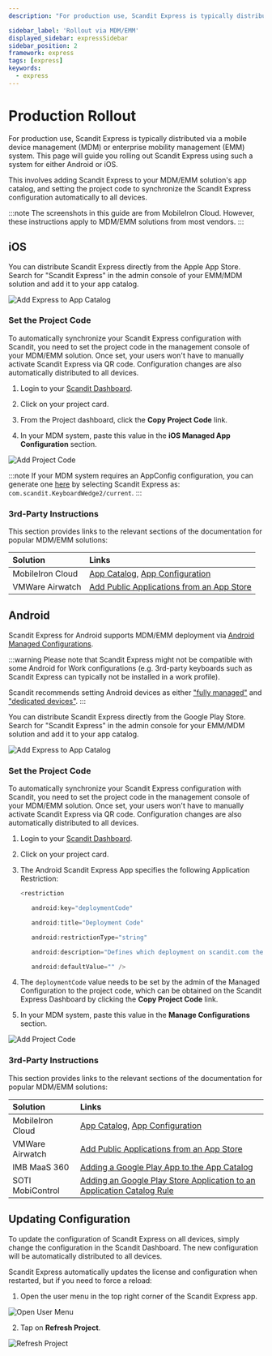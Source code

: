 ```yaml
---
description: "For production use, Scandit Express is typically distributed via a mobile device management (MDM) or enterprise mobility management (EMM) system. This page will guide you rolling out Scandit Express using such a system for either Android or iOS.                                                              "

sidebar_label: 'Rollout via MDM/EMM'
displayed_sidebar: expressSidebar
sidebar_position: 2
framework: express
tags: [express]
keywords:
  - express
---
```


# Production Rollout

For production use, Scandit Express is typically distributed via a mobile device management (MDM) or enterprise mobility management (EMM) system. This page will guide you rolling out Scandit Express using such a system for either Android or iOS.

This involves adding Scandit Express to your MDM/EMM solution's app catalog, and setting the project code to synchronize the Scandit Express configuration automatically to all devices.

:::note
The screenshots in this guide are from MobileIron Cloud. However, these instructions apply to MDM/EMM solutions from most vendors.
:::

## iOS

You can distribute Scandit Express directly from the Apple App Store. Search for "Scandit Express" in the admin console of your EMM/MDM solution and add it to your app catalog.

![Add Express to App Catalog](/img/express/rollout_ios_1.png)

### Set the Project Code

To automatically synchronize your Scandit Express configuration with Scandit, you need to set the project code in the management console of your MDM/EMM solution. Once set, your users won't have to manually activate Scandit Express via QR code. Configuration changes are also automatically distributed to all devices.

1. Login to your [Scandit Dashboard](https://ssl.scandit.com/).

2. Click on your project card.

3. From the Project dashboard, click the **Copy Project Code** link.

4. In your MDM system, paste this value in the **iOS Managed App Configuration** section.

![Add Project Code](/img/express/rollout_ios_2.png)

:::note
If your MDM system requires an AppConfig configuration, you can generate one [here](https://appconfig.jamfresearch.com/generator) by selecting Scandit Express as: `com.scandit.KeyboardWedge2/current`.
:::

### 3rd-Party Instructions

This section provides links to the relevant sections of the documentation for popular MDM/EMM solutions:

| Solution | Links |
|:---------|:------|
| MobileIron Cloud | [App Catalog](http://mi.extendedhelp.mobileiron.com/45/all/en/desktop/App_Catalog.htm), [App Configuration](http://mi.extendedhelp.mobileiron.com/45/all/en/desktop/App_Configuration.htm) |
| VMWare Airwatch | [Add Public Applications from an App Store](https://docs.vmware.com/en/VMware-AirWatch/9.1/vmware-airwatch-guides-91/GUID-AW91-Config_Public_Apps_WS1.html) |

## Android

Scandit Express for Android supports MDM/EMM deployment via [Android Managed Configurations](https://developer.android.com/work/managed-configurations).

:::warning
Please note that Scandit Express might not be compatible with some Android for Work configurations (e.g. 3rd-party keyboards such as Scandit Express can typically not be installed in a work profile).

Scandit recommends setting Android devices as either ["fully managed"](https://support.google.com/work/android/answer/9562029?hl=en&ref_topic=9563482&sjid=2353681360583047853-EU) and ["dedicated devices"](https://support.google.com/work/android/answer/9560920?hl=en&ref_topic=9563482&sjid=2353681360583047853-EU).
:::

You can distribute Scandit Express directly from the Google Play Store. Search for "Scandit Express" in the admin console for your EMM/MDM solution and add it to your app catalog.

![Add Express to App Catalog](/img/express/rollout_android_1.png)

### Set the Project Code

To automatically synchronize your Scandit Express configuration with Scandit, you need to set the project code in the management console of your MDM/EMM solution. Once set, your users won't have to manually activate Scandit Express via QR code. Configuration changes are also automatically distributed to all devices.

1. Login to your [Scandit Dashboard](https://ssl.scandit.com/).

2. Click on your project card.

3. The Android Scandit Express App specifies the following Application Restriction:
    ```java
    <restriction

       android:key="deploymentCode"

       android:title="Deployment Code"

       android:restrictionType="string"

       android:description="Defines which deployment on scandit.com the installed Scandit Express fetches its configuration and license from."

       android:defaultValue="" />
    ```

4. The `deploymentCode` value needs to be set by the admin of the Managed Configuration to the project code, which can be obtained on the Scandit Express Dashboard by clicking the **Copy Project Code** link.

5. In your MDM system, paste this value in the **Manage Configurations** section.

![Add Project Code](/img/express/rollout_android_2.png)

### 3rd-Party Instructions

This section provides links to the relevant sections of the documentation for popular MDM/EMM solutions:

| Solution | Links |
|:---------|:------|
| MobileIron Cloud | [App Catalog](http://mi.extendedhelp.mobileiron.com/45/all/en/desktop/App_Catalog.htm), [App Configuration](http://mi.extendedhelp.mobileiron.com/45/all/en/desktop/App_Configuration.htm) |
| VMWare Airwatch | [Add Public Applications from an App Store](https://docs.vmware.com/en/VMware-AirWatch/9.1/vmware-airwatch-guides-91/GUID-AW91-Config_Public_Apps_WS1.html) |
| IMB MaaS 360 | [Adding a Google Play App to the App Catalog](https://www.ibm.com/support/knowledgecenter/en/SS8H2S/com.ibm.mc.doc/pag_source/tasks/pag_apps_add_google_play.htm) |
| SOTI MobiControl | [Adding an Google Play Store Application to an Application Catalog Rule](http://www.soti.net/mc/help/v13/en/Content/Web/Rules/Plus/Plus_Web_ApplicationCatalog.htm#Play_Store_Apps) |

## Updating Configuration

To update the configuration of Scandit Express on all devices, simply change the configuration in the Scandit Dashboard. The new configuration will be automatically distributed to all devices.

Scandit Express automatically updates the license and configuration when restarted, but if you need to force a reload:

1. Open the user menu in the top right corner of the Scandit Express app.

![Open User Menu](/img/express/user_menu.png)

2. Tap on **Refresh Project**.

![Refresh Project](/img/express/refresh_project.png)